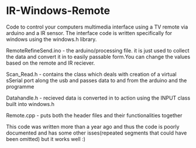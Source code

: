 # IR-Windows-Remote

Code to control your computers multimedia interface using a TV remote via arduino and a IR sensor.
The interface code is written specifically for windows using the windows.h library.

RemoteRefineSend.ino - the arduino/processing file. it is just used to collect the data and convert it in to easily passable form.You can change the values based on the remote and IR reciever.

Scan_Read.h - contains the class which deals with creation of a virtual sSerial port along the usb and passes data to and from the arduino and the programme

Datahandle.h - recieved data is converted in to action using the INPUT class built into windows.h

Remote.cpp - puts both the header files and their functionalities together

This code was written more than a year ago and thus the code is poorly documented and has some other isses(repeated segments that could have been omitted) but it works well :)
